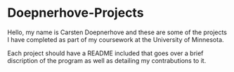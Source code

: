 # Doepnerhove-Projects
Hello, my name is Carsten Doepnerhove and these are some of the projects I have completed as part of my coursework at the University of Minnesota.

Each project should have a README included that goes over a brief discription of the program as well as detailing my contrabutions to it.
